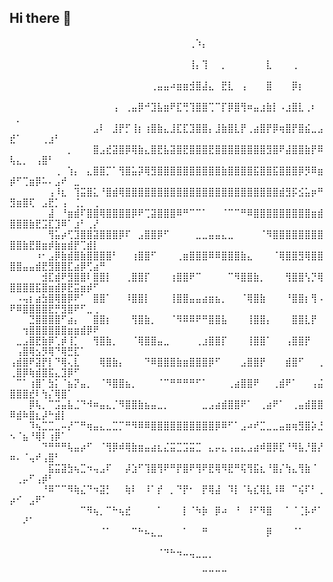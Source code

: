 ## Hi there 👋

⠀⠀⠀⠀⠀⠀⠀⠀⠀⠀⠀⠀⠀⠀⠀⠀⠀⠀⠀⠀⠀⠀⠀⠀⠀⠀⠀⠀⢀⠱⡄⠀⠀⠀⠀⠀⠀⠀⠀⠀⠀⠀⠀⠀⠀⠀⠀⠀⠀⠀⠀⠀⠀⠀⠀⠀⠀⠀⠀⠀⠀⠀⠀⠀
⠀⠀⠀⠀⠀⠀⠀⠀⠀⠀⠀⠀⠀⠀⠀⠀⠀⠀⠀⠀⠀⠀⠀⠀⠀⠀⠀⠀⢸⡄⢹⠀⠀⡀⠀⠀⠀⠀⠀⠀⣇⠀⠀⠀⢀⠀⠀⠀⠀⠀⠀⠀⠀⠀⠀⠀⠀⠀⠀⠀⠀⠀⠀⠀
⠀⠀⠀⠀⠀⠀⠀⠀⠀⠀⠀⠀⠀⠀⠀⠀⠀⠀⠀⠀⠀⠀⢀⣤⣤⠴⣶⣶⣺⣿⣼⣄⠀⣟⣇⠀⢠⠀⠀⠀⣿⠀⠀⠀⡿⡆⠀⠀⠀⠀⠀⠀⠀⠀⠀⠀⠀⠀⠀⠀⠀⠀⠀⠀
⠀⠀⠀⠀⠀⠀⠀⠀⠀⠀⠀⠀⠀⠀⠀⠀⢠⠀⢀⣤⡿⠚⣹⣧⣶⠟⣏⢛⢹⣿⣿⢉⠉⡏⡿⣿⢻⠶⣤⣰⣷⡇⠠⣰⣿⣇⢀⠆⠀⠀⡀⠀⠀⠀⠀⠀⠀⠀⠀⠀⠀⠀⠀⠀
⠀⠀⠀⠀⠀⠀⠀⠀⠀⠀⠀⠀⠀⣠⠇⠀⣸⡟⡋⢸⡆⢰⣿⣷⣄⣸⣏⣏⣹⣿⣿⡄⣸⣷⣿⣇⡟⢀⣴⣿⡟⡿⢶⣿⡟⣿⣮⣀⣠⣞⠁⠀⠀⠀⢀⣰⠃⠀⠀⠀⠀⠀⠀⠀
⠀⠀⠀⠀⠀⠀⠀⠀⠀⡀⠀⠀⠀⣿⣠⣞⣽⣿⡿⢿⣷⣄⣿⣟⣧⣽⣿⣟⣿⣿⣿⣟⣿⣿⣿⣿⣿⣿⣿⣿⣻⣿⠟⣼⣿⣿⣷⡟⠿⢧⣄⡀⠀⢠⣿⠃⠀⠀⠀⠀⠀⠀⠀⠀
⠀⠀⠀⠀⠀⠀⠀⢀⠀⢱⡄⠀⣄⣿⣿⡉⠁⢻⣿⣥⡽⢿⣻⣿⣿⣿⣿⣿⣿⣿⣿⣿⣿⣷⣿⣿⣿⣿⣯⣿⣿⣯⣿⣿⣿⡿⡻⠿⣶⡾⠋⢉⣶⡿⠥⠄⣠⠞⠀⣀⠀⠀⠀⠀
⠀⠀⠀⠀⠀⠀⢠⠸⣆⠀⢹⣭⣿⣅⠘⣿⣾⢿⣿⣿⣿⣿⣿⣿⣿⣿⣿⣿⣿⣿⣿⣿⣿⣿⣿⣿⣿⣿⣿⣿⣿⣿⣾⣻⡯⣪⣥⡶⠛⣻⣶⣿⢏⠀⣠⣟⡁⢠⠀⢈⡀⠀⢀⠀
⠀⠀⠀⠀⠀⠀⣼⠀⠘⣶⣾⠏⣿⣿⢿⣿⣿⣿⣿⡿⠟⢉⣽⣿⣿⣿⠿⠛⠉⠉⠁⠀⠀⠈⠉⠉⠛⠿⣿⣿⣿⣿⣿⣿⣿⣿⣿⣶⣾⣿⣿⣿⣷⣟⣩⣏⣹⠿⠁⣰⠃⢀⡜⠀
⠀⠀⠀⠀⠀⠀⢻⣥⡴⢋⣹⣿⣿⣽⣿⣿⣿⡿⠏⠀⣠⣿⣿⡿⠋⠀⠀⠀⠀⣀⣀⣤⣤⣄⣀⠀⠀⠀⠀⠈⠻⣿⣿⣿⣿⣿⣿⣿⣿⣿⣿⣷⣟⣿⣶⡾⣷⣶⣾⡟⢉⣾⡇⠀
⠀⠀⠀⠀⠰⠂⣠⡿⣷⣾⣿⣷⣿⣿⣿⣿⠃⠀⠀⢰⣿⣿⠋⠀⠀⠀⢀⣶⣿⣿⣿⠿⠿⣿⣿⣿⣷⣄⠀⠀⠀⠈⢿⣿⣿⣻⢿⣿⣿⣿⣿⣤⣤⣾⣟⣻⣿⣿⣏⣴⡿⢋⣴⠛
⠀⠀⠀⠀⠀⣺⣏⣾⠟⣻⣿⣿⠇⣿⣿⡇⠀⠀⢀⣿⣿⡏⠀⠀⠀⢰⣿⣿⠟⠉⠀⠀⠀⠀⠉⠻⣿⣿⣷⡀⠀⠀⠀⢻⣿⣿⢣⡙⢿⣿⣿⣿⣿⣯⣿⣶⣾⡿⣟⣭⣶⡾⠋⠀
⠀⠠⢤⡆⣴⣳⣿⢿⣿⡿⠟⠁⠀⣿⣿⠁⠀⠀⠸⣿⣿⡇⠀⠀⠀⢸⣿⣿⣤⣤⣴⣶⣦⡀⠀⠀⠈⢿⣿⣷⠀⠀⠀⠘⣿⣿⡆⢻⠠⠟⠿⣿⣿⣿⣿⣟⡛⣻⣿⠟⠋⣀⢀⠀
⠀⠀⠀⣙⣿⣿⣿⣿⠋⣴⡄⠀⠀⣿⣿⡆⠀⠀⠀⢻⣿⣷⡀⠀⠀⠈⠻⠿⠿⠟⠛⣿⣿⣧⠀⠀⠀⢸⣿⣿⡄⠀⠀⠀⣿⣿⣇⡟⠀⠀⠀⢲⣿⣿⣿⣿⣿⣿⣶⣶⣾⡿⠟⠀
⠀⣀⣠⣿⣟⣷⡿⢁⡾⢸⡁⠀⠀⢻⣿⣷⡀⠀⠀⠈⢿⣿⣿⣤⣀⠀⠀⠀⠀⢀⣰⣿⣿⡏⠀⠀⠀⢸⣿⣿⠁⠀⠀⢠⣿⣿⡟⠀⠀⠀⢠⣿⢿⣢⡻⢿⠙⢿⣛⣏⠁⠀⠀⠀
⢠⣾⣿⠟⣽⡟⡇⠙⢿⢄⣇⠀⠀⠀⢿⣿⣷⡄⠀⠀⠀⠙⠿⣿⣿⣿⣷⣶⣿⣿⣿⡿⠋⠀⠀⠀⣠⣿⣿⡟⠀⠀⠀⣾⣿⠋⠀⠀⢀⢀⣿⡿⢷⣾⣿⣯⣄⣹⡿⠋⠀⠀⠀⠀
⠀⠉⠁⢰⣿⠁⣳⡅⠈⣦⡝⣤⡀⠀⠈⠻⣿⣿⣦⡀⠀⠀⠀⠈⠉⠛⠛⠛⠛⠋⠁⠀⠀⠀⢀⣴⣿⣿⠟⠀⠀⢀⣾⠟⠁⠀⠀⢠⣬⣿⣿⣿⣞⠇⢳⡌⢿⣿⠁⠀⠀⠀⠀⠀
⠀⠀⠀⡿⢧⡀⠉⣩⣤⣧⣈⠙⠺⠶⣤⣄⡈⠻⣿⣿⣷⣦⣤⣀⡀⠀⠀⠀⠀⠀⣀⣠⣴⣾⣿⣿⠟⠁⠀⢀⣴⠟⠁⠀⢀⣤⣾⣿⣿⠿⣾⠷⣿⣆⡼⠓⣾⡇⠀⠀⠀⠀⠀⠀
⠀⠀⠀⠹⢦⣉⣉⣀⠤⡜⠉⠛⢶⣤⣄⣀⣉⡉⠛⠻⠿⠿⣿⣿⣿⣿⣿⣿⣿⣿⣿⣿⡿⠿⠋⠁⣠⠴⠞⣉⣀⣀⣤⣶⢶⣻⣿⡵⣘⠢⠈⣦⠘⢿⠇⢰⡿⠁⠀⠀⠀⠀⠀⠀
⠀⠀⠀⠀⠀⠙⠛⠛⠛⢧⣤⡴⠋⠀⠈⢻⡿⠾⢿⣷⣶⣤⣴⣆⣌⣭⣉⣩⣭⣉⠀⣄⡤⣄⢠⣤⣄⣠⣴⠾⣿⡿⣏⠘⠻⣧⡘⣿⡜⠶⠄⠈⢤⠞⢠⣿⠃⠀⠀⠀⠀⠀⠀⠀
⠀⠀⠀⠀⠀⠀⣯⣭⣽⣳⢦⣉⠲⢤⣠⠏⠀⠀⡼⣱⠋⢹⣿⢻⠟⠛⡟⣿⠟⢻⠟⣟⢿⠻⣟⠛⢯⢻⣯⣆⠘⣿⡌⢳⣄⢻⣷⠈⠀⠀⢀⡤⠋⢠⡾⠃⠀⠀⠀⠀⠀⠀⠀⠀
⠀⠀⠀⠀⠀⠘⠿⠉⠉⠻⢷⣌⠙⠲⣽⡃⠀⠀⢷⠇⠀⠸⠁⡞⠀⡀⠙⡟⠂⠀⡟⢿⣼⠀⠹⡇⠈⢧⣎⢿⣇⠸⠿⠀⠉⢮⠏⠃⢀⡴⠊⠀⣠⠟⠁⠀⠀⠀⠀⠀⠀⠀⠀⠀
⠀⠀⠀⠀⠀⠀⠀⠀⠀⠀⠀⠉⠻⢦⡀⠉⠓⢦⣞⠀⠀⠀⠀⠁⠀⠀⠀⡇⠈⠳⡷⠀⡿⠴⠀⠘⠀⠸⠋⠻⣿⠀⠀⠁⠈⢈⡧⠞⠁⠀⠀⠜⠁⠀⠀⠀⠀⠀⠀⠀⠀⠀⠀⠀
⠀⠀⠀⠀⠀⠀⠀⠀⠀⠀⠀⠀⠀⠀⠈⠁⠀⠀⠀⠉⠓⠦⣄⣀⠀⠀⠀⠁⠀⠀⠛⠀⠀⠀⠀⠀⠀⠀⠀⠀⡿⠀⠀⠀⠈⠁⠀⠀⠀⠀⠀⠀⠀⠀⠀⠀⠀⠀⠀⠀⠀⠀⠀⠀
⠀⠀⠀⠀⠀⠀⠀⠀⠀⠀⠀⠀⠀⠀⠀⠀⠀⠀⠀⠀⠀⠀⠀⠈⠙⠓⠲⠤⢤⣀⣀⡀⠀⠀⠀⠀⠀⠀⠀⠀⠀⠀⠀⠀⠀⠀⠀⠀⠀⠀⠀⠀⠀⠀⠀⠀⠀⠀⠀⠀⠀⠀⠀⠀
⠀⠀⠀⠀⠀⠀⠀⠀⠀⠀⠀⠀⠀⠀⠀⠀⠀⠀⠀⠀⠀⠀⠀⠀⠀⠀⠀⠀⠀⠀⠉⠉⠉⠉⠀⠀⠀⠀⠀⠀⠀⠀⠀⠀⠀⠀⠀⠀⠀⠀⠀⠀⠀⠀⠀⠀⠀⠀⠀⠀⠀⠀⠀⠀

<!--
**0ddbox/0ddbox** is a ✨ _special_ ✨ repository because its `README.md` (this file) appears on your GitHub profile.

Here are some ideas to get you started:

- 🔭 I’m currently working on ...
- 🌱 I’m currently learning ...
- 👯 I’m looking to collaborate on ...
- 🤔 I’m looking for help with ...
- 💬 Ask me about ...
- 📫 How to reach me: ...
- 😄 Pronouns: ...
- ⚡ Fun fact: ...
-->
